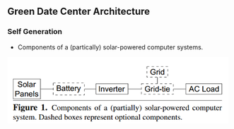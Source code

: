 ## Green Date Center Architecture


### Self Generation
- Components of a (partically) solar-powered computer systems.
<img style="float: center" width="500px" src="../figs/SelfGenerationArch.PNG">
